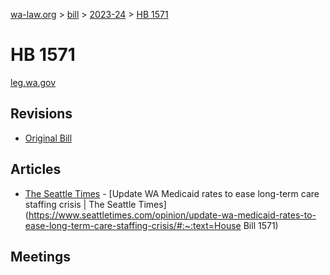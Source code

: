 [wa-law.org](/) > [bill](/bill/) > [2023-24](/bill/2023-24/) > [HB 1571](/bill/2023-24/hb/1571/)

# HB 1571
[leg.wa.gov](https://app.leg.wa.gov/billsummary?BillNumber=1571&Year=2023&Initiative=false)

## Revisions
* [Original Bill](1/)

## Articles
* [The Seattle Times](/org/the_seattle_times/) - [Update WA Medicaid rates to ease long-term care staffing crisis | The Seattle Times](https://www.seattletimes.com/opinion/update-wa-medicaid-rates-to-ease-long-term-care-staffing-crisis/#:~:text=House Bill 1571)

## Meetings
